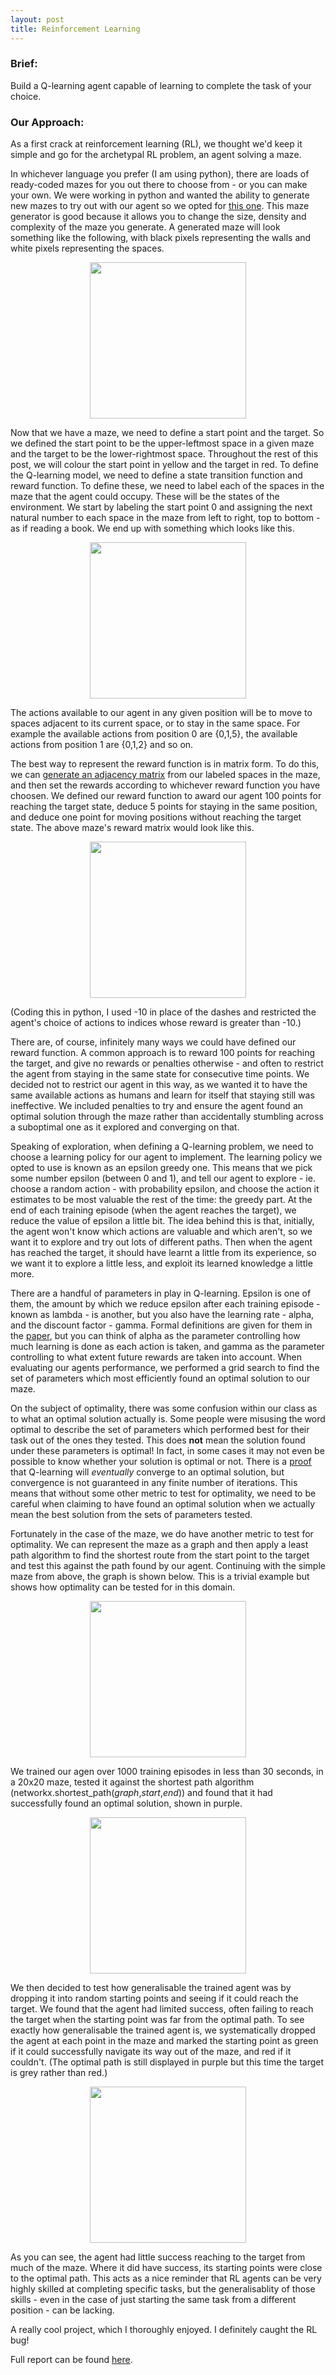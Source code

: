 ```yaml
---
layout: post
title: Reinforcement Learning 
---
```


### Brief: 

Build a Q-learning agent capable of learning to complete the task of your choice.

### Our Approach:

As a first crack at reinforcement learning (RL), we thought we'd keep it simple and go for the archetypal RL problem, an agent solving a maze. 

In whichever language you prefer (I am using python), there are loads of ready-coded mazes for you out there to choose from - or you can make your own. We were working in python and wanted the ability to generate new mazes to try out with our agent so we opted for [this one](https://gist.github.com/fcogama/3689650). This maze generator is good because it allows you to change the size, density and complexity of the maze you generate. A generated maze will look something like the following, with black pixels representing the walls and white pixels representing the spaces. 

<center><img src="https://artificiallyintelligent.ml/images/example.png" width="250"></center>


Now that we have a maze, we need to define a start point and the target. So we defined the start point to be the upper-leftmost space in a given maze and the target to be the lower-rightmost space. Throughout the rest of this post, we will colour the start point in yellow and the target in red. To define the Q-learning model, we need to define a state transition function and reward function. To define these, we need to label each of the spaces in the maze that the agent could occupy. These will be the states of the environment. We start by labeling the start point 0 and assigning the next natural number to each space in the maze from left to right, top to bottom - as if reading a book. We end up with something which looks like this.

<center><img src="https://artificiallyintelligent.ml/images/G.png" width="250"></center>

The actions available to our agent in any given position will be to move to spaces adjacent to its current space, or to stay in the same space. For example the available actions from position 0 are {0,1,5}, the available actions from position 1 are {0,1,2} and so on.

The best way to represent the reward function is in matrix form. To do this, we can [generate an adjacency matrix](https://gist.github.com/amason13/b82eed6b6a3a32a37f7d3117dd8e71e4) from our labeled spaces in the maze, and then set the rewards according to whichever reward function you have choosen. We defined our reward function to award our agent 100 points for reaching the target state, deduce 5 points for staying in the same position, and deduce one point for moving positions without reaching the target state. The above maze's reward matrix would look like this. 

<center><img src="https://artificiallyintelligent.ml/images/RM.png" width="250"></center>

(Coding this in python, I used -10 in place of the dashes and restricted the agent's choice of actions to indices whose reward is greater than -10.)

There are, of course, infinitely many ways we could have defined our reward function. A common approach is to reward 100 points for reaching the target, and give no rewards or penalties otherwise - and often to restrict the agent from staying in the same state for consecutive time points. We decided not to restrict our agent in this way, as we wanted it to have the same available actions as humans and learn for itself that staying still was ineffective. We included penalties to try and ensure the agent found an optimal solution through the maze rather than accidentally stumbling across a suboptimal one as it explored and converging on that.

Speaking of exploration, when defining a Q-learning problem, we need to choose a learning policy for our agent to implement. The learning policy we opted to use is known as an epsilon greedy one. This means that we pick some number epsilon (between 0 and 1), and tell our agent to explore - ie. choose a random action - with probability epsilon, and choose the action it estimates to be most valuable the rest of the time: the greedy part. At the end of each training episode (when the agent reaches the target), we reduce the value of epsilon a little bit. The idea behind this is that, initially, the agent won't know which actions are valuable and which aren't, so we want it to explore and try out lots of different paths. Then when the agent has reached the target, it should have learnt a little from its experience, so we want it to explore a little less, and exploit its learned knowledge a little more.

There are a handful of parameters in play in Q-learning. Epsilon is one of them, the amount by which we reduce epsilon after each training episode - known as lambda - is another, but you also have the learning rate - alpha, and the discount factor - gamma. Formal definitions are given for them in the [paper](link), but you can think of alpha as the parameter controlling how much learning is done as each action is taken, and gamma as the parameter controlling to what extent future rewards are taken into account. When evaluating our agents performance, we performed a grid search to find the set of parameters which most efficiently found an optimal solution to our maze. 

On the subject of optimality, there was some confusion within our class as to what an optimal solution actually is. Some people were misusing the word optimal to describe the set of parameters which performed best for their task out of the ones they tested. This does **not** mean the solution found under these parameters is optimal! In fact, in some cases it may not even be possible to know whether your solution is optimal or not. There is a [proof](http://users.isr.ist.utl.pt/~mtjspaan/readingGroup/ProofQlearning.pdf) that Q-learning will _eventually_ converge to an optimal solution, but convergence is not guaranteed in any finite number of iterations. This means that without some other metric to test for optimality, we need to be careful when claiming to have found an optimal solution when we actually mean the best solution from the sets of parameters tested.

Fortunately in the case of the maze, we do have another metric to test for optimality. We can represent the maze as a graph and then apply a least path algorithm to find the shortest route from the start point to the target and test this against the path found by our agent. Continuing with the simple maze from above, the graph is shown below. This is a trivial example but shows how optimality can be tested for in this domain.  

<center><img src="https://artificiallyintelligent.ml/images/graph.png" width="250"></center>

We trained our agen over 1000 training episodes in less than 30 seconds, in a 20x20 maze, tested it against the shortest path algorithm (networkx.shortest_path(_graph_,_start_,_end_)) and found that it had successfully found an optimal solution, shown in purple.

<center><img src="https://artificiallyintelligent.ml/images/optimal.png" width="250"></center>

We then decided to test how generalisable the trained agent was by dropping it into random starting points and seeing if it could reach the target. We found that the agent had limited success, often failing to reach the target when the starting point was far from the optimal path. To see exactly how generalisable the trained agent is, we systematically dropped the agent at each point in the maze and marked the starting point as green if it could successfully navigate its way out of the maze, and red if it couldn't. (The optimal path is still displayed in purple but this time the target is grey rather than red.)

<center><img src="https://artificiallyintelligent.ml/images/colour.png" width="250"></center>

As you can see, the agent had little success reaching to the target from much of the maze. Where it did have success, its starting points were close to the optimal path. This acts as a nice reminder that RL agents can be very highly skilled at completing specific tasks, but the generalisablity of those skills - even in the case of just starting the same task from a different position - can be lacking. 

A really cool project, which I thoroughly enjoyed. I definitely caught the RL bug! 

Full report can be found [here](https://artificiallyintelligent.ml/pdfs/Software_Agents_Coursework.pdf).



